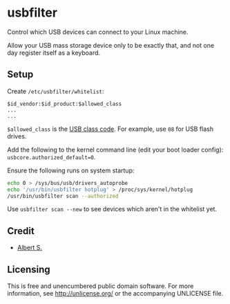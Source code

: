 # usbfilter

Control which USB devices can connect to your Linux machine.

Allow your USB mass storage device only to be exactly that, and not one
day register itself as a keyboard.

## Setup

Create `/etc/usbfilter/whitelist`:

```
$id_vendor:$id_product:$allowed_class
...
...
```

`$allowed_class` is the [USB class code][USB class code]. For example,
use `08` for USB flash drives.

Add the following to the kernel command line (edit your boot loader
config): `usbcore.authorized_default=0`.

Ensure the following runs on system startup:

```sh
echo 0 > /sys/bus/usb/drivers_autoprobe
echo '/usr/bin/usbfilter hotplug' > /proc/sys/kernel/hotplug
/usr/bin/usbfilter scan --authorized
```

Use `usbfilter scan --new` to see devices which aren't in the whitelist
yet.

## Credit

- [Albert S.](https://quitesimple.org/page/index)

## Licensing

This is free and unencumbered public domain software. For more
information, see http://unlicense.org/ or the accompanying UNLICENSE file.

[USB class code]: http://www.usb.org/developers/defined_class
